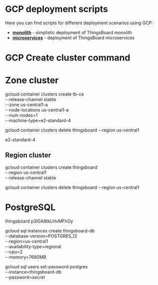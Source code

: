 # GCP deployment scripts

Here you can find scripts for different deployment scenarios using GCP:

- [**monolith**](https://thingsboard.io/docs/user-guide/install/cluster/gcp-monolith-setup/) - simplistic deployment of ThingsBoard monolith
- [**microservices**](https://thingsboard.io/docs/user-guide/install/cluster/gcp-microservices-setup/) - deployment of ThingsBoard microservices


# GCP Create cluster command

# Zone cluster

gcloud container clusters create tb-ce \
--release-channel stable \
--zone us-central1-a \
--node-locations us-central1-a \
--num-nodes=1 \
--machine-type=e2-standard-4

gcloud container clusters delete thingsboard --region us-central1

e2-standard-4

## Region cluster

gcloud container clusters create thingsboard \
--region us-central1 \
--release-channel stable

gcloud container clusters delete thingsboard --region us-central1

# PostgreSQL

thingsboard
p3lGA8tkLHvMFhOy

gcloud sql instances create thingsboard-db \
--database-version=POSTGRES_12 \
--region=us-central1 \
--availability-type=regional \
--cpu=2 \
--memory=7680MB

gcloud sql users set-password postgres \
--instance=thingsboard-db \
--password=secret
